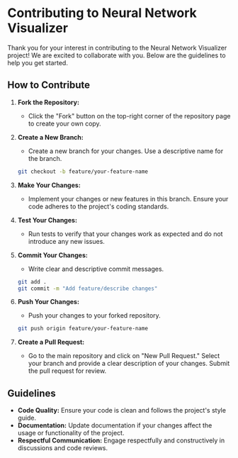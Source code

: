 # Contributing to Neural Network Visualizer

Thank you for your interest in contributing to the Neural Network Visualizer project! We are excited to collaborate with you. Below are the guidelines to help you get started.

## How to Contribute

1. **Fork the Repository:**
   - Click the "Fork" button on the top-right corner of the repository page to create your own copy.

2. **Create a New Branch:**
   - Create a new branch for your changes. Use a descriptive name for the branch.

   ```bash
   git checkout -b feature/your-feature-name
   ```

3. **Make Your Changes:**
   - Implement your changes or new features in this branch. Ensure your code adheres to the project's coding standards.

4. **Test Your Changes:**
   - Run tests to verify that your changes work as expected and do not introduce any new issues.

5. **Commit Your Changes:**
   - Write clear and descriptive commit messages.

   ```bash
   git add .
   git commit -m "Add feature/describe changes"
   ```

6. **Push Your Changes:**
   - Push your changes to your forked repository.

   ```bash
   git push origin feature/your-feature-name
   ```

7. **Create a Pull Request:**
   - Go to the main repository and click on "New Pull Request." Select your branch and provide a clear description of your changes. Submit the pull request for review.

## Guidelines

- **Code Quality:** Ensure your code is clean and follows the project's style guide.
- **Documentation:** Update documentation if your changes affect the usage or functionality of the project.
- **Respectful Communication:** Engage respectfully and constructively in discussions and code reviews.
